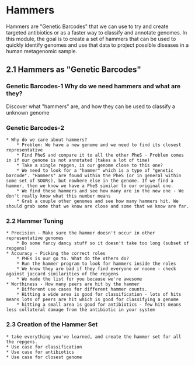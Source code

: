 # Hammers

Hammers are "Genetic Barcodes" that we can use to try and create targeted antibiotics or as a faster way to classify and annotate genomes. In this module, the goal is to create a set of hammers that can be used to quickly identify genomes and use that data to project possible diseases in a human metagenomic sample.

## 2.1 Hammers as "Genetic Barcodes"

### Genetic Barcodes-1 Why do we need hammers and what are they?
Discover what "hammers" are, and how they can be used to classify a unknown genome

### Genetic Barcodes-2 

    * Why do we care about hammers?
        * Problem: We have a new genome and we need to find its closest representative
        * Find PheS and compare it to all the other PheS - Problem comes in if our genome is not annotated (takes a lot of time)
        * Take a single repgen, is our genome close to this one?
        * We need to look for a "hammer" which is a type of "genetic barcode". "Hammers" are found within the PheS (or in general within some set of SOURs), but nowhere else in the genome. If we find a hammer, then we know we have a PheS similar to our original one.
        * We find these hammers and see how many are in the new one - We don't really know what this number means
        * Grab a couple other genomes and see how many hammers hit. We should grab some that we know are close and some that we know are far. 

### 2.2 Hammer Tuning
    * Precision - Make sure the hammer doesn't occur in other representative genomes
        * Do some fancy dancy stuff so it doesn't take too long (subset of repgens)
    * Accuracy - Picking the correct roles
        * PHEs is our go to. What do the others do?
        * Run the hammer program to look for hammers inside the roles
        * We know they are bad if they find everyone or noone - check against jaccard similarities of the repgens
        * We made the list for you because we're awesome
    * Worthiness - How many peers are hit by the hammer
        * Different use cases for different hammer counts. 
        * Hitting a wide area is good for classification - lots of hits means lots of peers are hit which is good for classifying a genome
        * hitting a small area is good for antibiotics - few hits means less collateral damage from the antibiotic in your system


### 2.3 Creation of the Hammer Set
    * take everything you've learned, and create the hammer set for all the repgens. 
    * Use case for classification
    * Use case for antibiotics
    * Use case for closest genome
